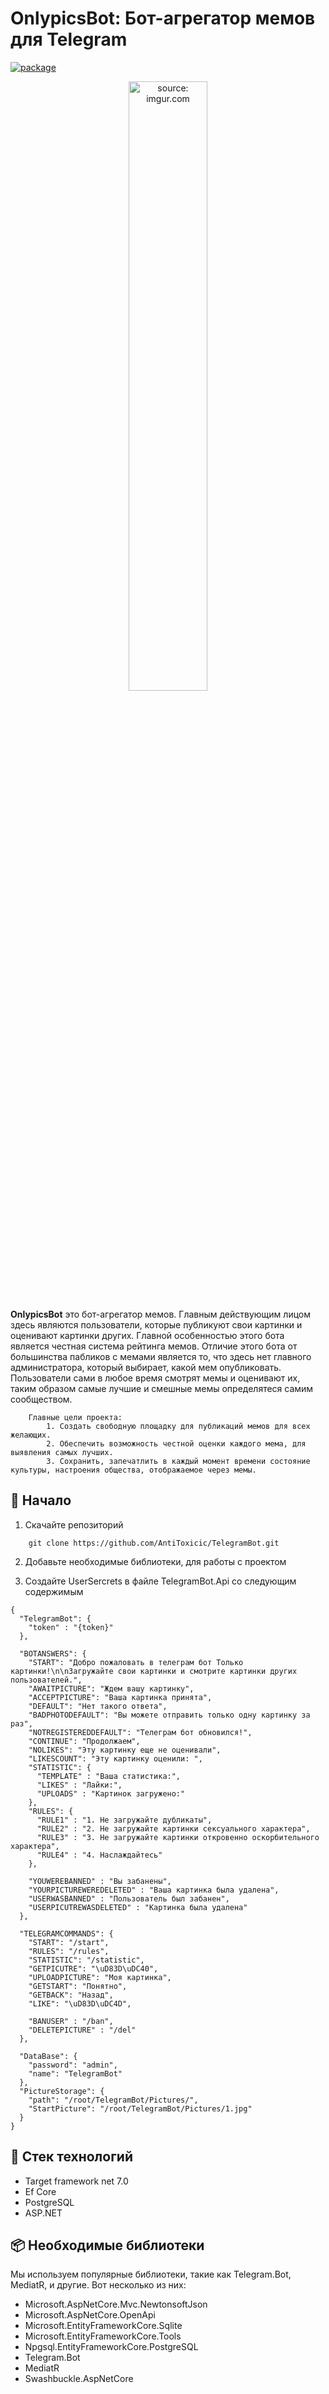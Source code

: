 # OnlypicsBot: Бот-агрегатор мемов для Telegram

[![package](https://img.shields.io/badge/support-@AntiToxic__work-blue)](https://t.me/antitoxic_work)


<center>
  <a href="https://t.me/OnlypicsBot">
    <img src="https://imgur.com/FiIw4vE" title="source: imgur.com" width="50%" height="50%" />
  </a>
</center>


**OnlypicsBot** это бот-агрегатор мемов. Главным действующим лицом здесь являются пользователи, которые публикуют свои картинки и оценивают картинки других. Главной особенностью этого бота является честная система рейтинга мемов. Отличие этого бота от большинства пабликов с мемами является то, что здесь нет главного администратора, который выбирает, какой мем опубликовать. Пользователи сами в любое время смотрят мемы и оценивают их, таким образом самые лучшие и смешные мемы определятеся самим сообществом.
```
    Главные цели проекта:
        1. Создать свободную площадку для публикаций мемов для всех желающих. 
        2. Обеспечить возможность честной оценки каждого мема, для выявления самых лучших.
        3. Сохранить, запечатлить в каждый момент времени состояние культуры, настроения общества, отображаемое через мемы.
```


## 🔨 Начало

1. Скачайте репозиторий
```shell
    git clone https://github.com/AntiToxicic/TelegramBot.git
```

2. Добавьте необходимые библиотеки, для работы с проектом

3. Создайте UserSercrets в файле TelegramBot.Api со следующим содержимым
```
{
  "TelegramBot": {
    "token" : "{token}"
  },

  "BOTANSWERS": {
    "START": "Добро пожаловать в телеграм бот Только картинки!\n\nЗагружайте свои картинки и смотрите картинки других пользователей.",
    "AWAITPICTURE": "Ждем вашу картинку",
    "ACCEPTPICTURE": "Ваша картинка принята",
    "DEFAULT": "Нет такого ответа",
    "BADPHOTODEFAULT": "Вы можете отправить только одну картинку за раз",
    "NOTREGISTEREDDEFAULT": "Телеграм бот обновился!",
    "CONTINUE": "Продолжаем",
    "NOLIKES": "Эту картинку еще не оценивали",
    "LIKESCOUNT": "Эту картинку оценили: ",
    "STATISTIC": {
      "TEMPLATE" : "Ваша статистика:",
      "LIKES" : "Лайки:",
      "UPLOADS" : "Картинок загружено:"
    },
    "RULES": {
      "RULE1" : "1. Не загружайте дубликаты",
      "RULE2" : "2. Не загружайте картинки сексуального характера",
      "RULE3" : "3. Не загружайте картинки откровенно оскорбительного характера",
      "RULE4" : "4. Наслаждайтесь"
    },

    "YOUWEREBANNED" : "Вы забанены",
    "YOURPICTUREWEREDELETED" : "Ваша картинка была удалена",
    "USERWASBANNED" : "Пользователь был забанен",
    "USERPICUTREWASDELETED" : "Картинка была удалена"
  },

  "TELEGRAMCOMMANDS": {
    "START": "/start",
    "RULES": "/rules",
    "STATISTIC": "/statistic",
    "GETPICUTRE": "\uD83D\uDC40",
    "UPLOADPICTURE": "Моя картинка",
    "GETSTART": "Понятно",
    "GETBACK": "Назад",
    "LIKE": "\uD83D\uDC4D",

    "BANUSER" : "/ban",
    "DELETEPICTURE" : "/del"
  },

  "DataBase": {
    "password": "admin",
    "name": "TelegramBot"
  },
  "PictureStorage": {
    "path": "/root/TelegramBot/Pictures/",
    "StartPicture": "/root/TelegramBot/Pictures/1.jpg"
  }
}
```

## 🚧 Стек технологий

- Target framework net 7.0
- Ef Core
- PostgreSQL
- ASP.NET

## 📦 Необходимые библиотеки

Мы используем популярные библиотеки, такие как Telegram.Bot, MediatR, и другие. Вот несколько из них:

- Microsoft.AspNetCore.Mvc.NewtonsoftJson
- Microsoft.AspNetCore.OpenApi
- Microsoft.EntityFrameworkCore.Sqlite
- Microsoft.EntityFrameworkCore.Tools
- Npgsql.EntityFrameworkCore.PostgreSQL
- Telegram.Bot
- MediatR
- Swashbuckle.AspNetCore
